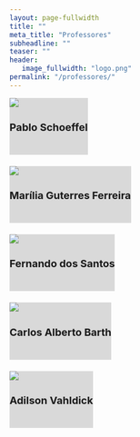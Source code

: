 ```yaml
---
layout: page-fullwidth
title: ""
meta_title: "Professores"
subheadline: ""
teaser: ""
header:
   image_fullwidth: "logo.png"
permalink: "/professores/"
---
```


<div class="row text-center">
  <div class="small-12 medium-4 columns">
    <div class="card-container1" style="background-color: #D9D9D9; cursor: pointer; padding-bottom: 20px; margin-bottom: 20px;">
      <a href="/professores/pablo-schoeffel/" style="text-decoration: none; color: inherit;">
      <img class="img-responsive" src="{{site.urlimg}}foto-professor-pablo.jpg"/>
      <div class="card-body">
        <h3 style="text-align: center; font-size: 18px"><b>Pablo Schoeffel</b></h3>
        </div>
      </a>
    </div>
  </div>

  <div class="small-12 medium-4 columns">
    <div class="card-container2" style="background-color: #D9D9D9; cursor: pointer; padding-bottom: 20px; margin-bottom: 20px;">
      <a href="/professores/marilia-guterres-ferreira/" style="text-decoration: none; color: inherit;">
      <img class="img-responsive" src="{{site.urlimg}}foto-professora-marilia.png"/>
      <div class="card-body">
        <h3 style="text-align: center; font-size: 18px"><b>Marília Guterres Ferreira</b></h3>
        </div>
      </a>
    </div>
  </div>

  <div class="small-12 medium-4 columns">
    <div class="card-container3" style="background-color: #D9D9D9; cursor: pointer; padding-bottom: 20px; margin-bottom: 20px;">
      <a href="/professores/fernando-santos/" style="text-decoration: none; color: inherit;">
      <img class="img-responsive" src="{{site.urlimg}}foto-professor-fernando.png"/>
      <div class="card-body">
        <h3 style="text-align: center; font-size: 18px"><b>Fernando dos Santos</b></h3>
        </div>
      </a>
    </div>
  </div>

  <div class="small-12 medium-4 columns">
    <div class="card-container3" style="background-color: #D9D9D9; cursor: pointer; padding-bottom: 20px; margin-bottom: 20px;">
      <a href="/professores/carlos-barth/" style="text-decoration: none; color: inherit;">
      <img class="img-responsive" src="{{site.urlimg}}foto-professor-carlos-barth.jpg"/>
      <div class="card-body">
        <h3 style="text-align: center; font-size: 18px"><b>Carlos Alberto Barth</b></h3>
        </div>
      </a>
    </div>
  </div>

  <div class="small-12 medium-4 columns">
    <div class="card-container3" style="background-color: #D9D9D9; cursor: pointer; padding-bottom: 20px; margin-bottom: 20px;">
      <a href="/professores/adilson-vahldick/" style="text-decoration: none; color: inherit;">
      <img class="img-responsive" src="{{site.urlimg}}foto-professor-adilson.png"/>
      <div class="card-body">
        <h3 style="text-align: center; font-size: 18px"><b>Adilson Vahldick</b></h3>
        </div>
      </a>
    </div>
  </div>
</div>
